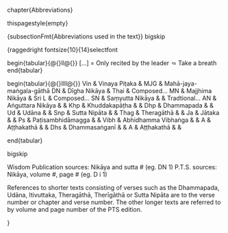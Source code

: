 chapter{Abbreviations}

thispagestyle{empty}

{subsectionFmt{Abbreviations used in the text}}
bigskip

{raggedright
fontsize{10}{14}selectfont

begin{tabular}{@{}ll@{}}
[...] = Only recited by the leader
̓     = Take a breath
end{tabular}

begin{tabular}{@{}llll@{}}
Vin  & Vinaya Piṭaka       & MJG   & Mahā-jaya-maṅgala-gāthā
DN   & Dīgha Nikāya        & Thai  & Composed...
MN   & Majjhima Nikāya     & Sri L & Composed...
SN   & Saṃyutta Nikāya     &       & Tradtional...
AN   & Aṅguttara Nikāya    &       &
Khp  & Khuddakapāṭha       &       &
Dhp  & Dhammapada          &       &
Ud   & Udāna               &       &
Snp  & Sutta Nipāta        &       &
Thag & Theragāthā          &       &
Ja   & Jātaka              &       &
Ps   & Paṭisambhidāmagga   &       &
Vibh & Abhidhamma Vibhaṅga &       &
A    & Aṭṭhakathā          &       &
Dhs  & Dhammasaṅganī       &       &
A    & Aṭṭhakathā          &       &

end{tabular}

bigskip

Wisdom Publication sources: Nikāya and sutta # (eg. DN 1)
P.T.S. sources: Nikāya, volume #, page # (eg. D i 1)

References to shorter texts consisting of verses such as the Dhammapada, Udāna,
Itivuttaka, Theragāthā, Therīgāthā or Sutta Nipāta are to the verse number or
chapter and verse number. The other longer texts are referred to by volume and
page number of the PTS edition.

}
